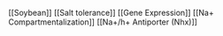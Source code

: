 [[Soybean]]
[[Salt tolerance]]
[[Gene Expression]]
[[Na+ Compartmentalization]]
[[Na+/h+ Antiporter (Nhx)]]
